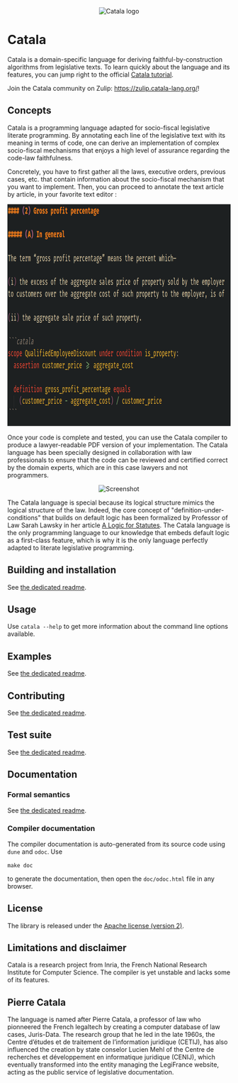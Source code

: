 
<center>
<img src="https://github.com/CatalaLang/catala/raw/master/doc/images/logo.png" alt="Catala logo" width="100"/>
</center>

# Catala

Catala is a domain-specific language for deriving
faithful-by-construction algorithms from legislative texts. To learn quickly
about the language and its features, you can jump right to the official 
[Catala tutorial](https://catala-lang.org/en/examples/tutorial).

Join the Catala community on Zulip: https://zulip.catala-lang.org/!

## Concepts

Catala is a programming language adapted for socio-fiscal legislative literate
programming. By annotating each line of the legislative text with its meaning
in terms of code, one can derive an implementation of complex socio-fiscal 
mechanisms that enjoys a high level of assurance regarding the code-law 
faithfulness.

Concretely, you have to first gather all the laws, executive orders, previous 
cases, etc. that contain information about the socio-fiscal mechanism that 
you want to implement. Then, you can proceed to annotate the text article by 
article, in your favorite text editor :

<center>
<img src="https://github.com/CatalaLang/catala/raw/master/doc/images/ScreenShotVSCode.png" alt="Screenshot" height="500"/>
</center>

Once your code is complete and tested, you can use the Catala
compiler to produce a lawyer-readable PDF version of your
implementation. The Catala language has been specially designed
in collaboration with law professionals to ensure that the code
can be reviewed and certified correct by the domain experts, which
are in this case lawyers and not programmers.

<center>
<img src="https://github.com/CatalaLang/catala/raw/master/doc/images/CatalaScreenShot.png" alt="Screenshot" height="500"/>
</center>

The Catala language is special because its logical structure mimics
the logical structure of the law. Indeed, the core concept of
"definition-under-conditions" that builds on default logic has been formalized 
by Professor of Law Sarah Lawsky in her article 
[A Logic for Statutes](https://papers.ssrn.com/sol3/papers.cfm?abstract_id=3088206). 
The Catala language is the only programming language to our knowledge that 
embeds default logic as a first-class feature, which is why it is the only 
language perfectly adapted to literate legislative programming.

## Building and installation

See [the dedicated readme](INSTALL.md).

## Usage

Use `catala --help` to get more information about the command line 
options available.

## Examples

See [the dedicated readme](examples/README.md).

## Contributing

See [the dedicated readme](CONTRIBUTING.md).

## Test suite

See [the dedicated readme](tests/README.md).

## Documentation

### Formal semantics 

See [the dedicated readme](doc/formalization/README.md).

### Compiler documentation

The compiler documentation is auto-generated from its source code using 
`dune` and `odoc`. Use 
    
    make doc

to generate the documentation, then open the `doc/odoc.html` file in any browser.

## License

The library is released under the [Apache license (version 2)](LICENSE.txt).

## Limitations and disclaimer

Catala is a research project from Inria, the French National
Research Institute for Computer Science. The compiler is yet 
unstable and lacks some of its features. 

## Pierre Catala

The language is named after Pierre Catala, a professor of law who
pionneered the French legaltech by creating a computer database of law cases,
Juris-Data. The research group that he led in the late 1960s, the
Centre d’études et de traitement de l’information juridique (CETIJ),
has also influenced the creation by state conselor Lucien Mehl of the
Centre de recherches et développement en informatique juridique (CENIJ),
which eventually transformed into the entity managing the LegiFrance website,
acting as the public service of legislative documentation.
